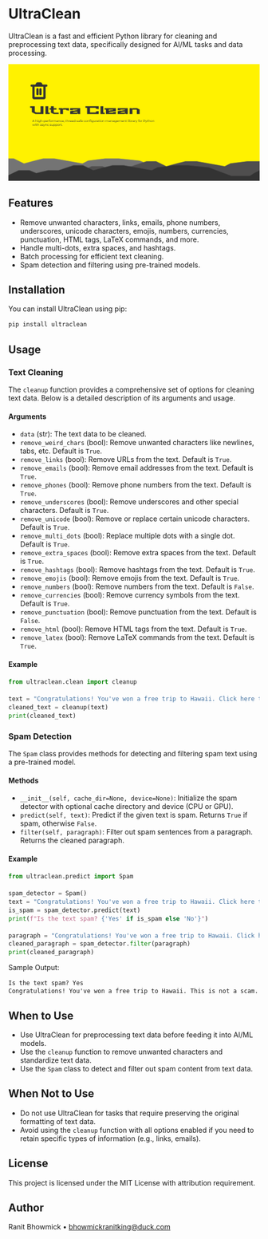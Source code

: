 # UltraClean

UltraClean is a fast and efficient Python library for cleaning and preprocessing text data, specifically designed for AI/ML tasks and data processing.

![UltraClean Thumbnail](https://github.com/Kawai-Senpai/UltraClean/blob/c5d769d553412071e3160a32cf390bf8b90e555e/Assets/UltraClean%20Thumbnail.png)

## Features

- Remove unwanted characters, links, emails, phone numbers, underscores, unicode characters, emojis, numbers, currencies, punctuation, HTML tags, LaTeX commands, and more.
- Handle multi-dots, extra spaces, and hashtags.
- Batch processing for efficient text cleaning.
- Spam detection and filtering using pre-trained models.

## Installation

You can install UltraClean using pip:

```bash
pip install ultraclean
```

## Usage

### Text Cleaning

The `cleanup` function provides a comprehensive set of options for cleaning text data. Below is a detailed description of its arguments and usage.

#### Arguments

- `data` (str): The text data to be cleaned.
- `remove_weird_chars` (bool): Remove unwanted characters like newlines, tabs, etc. Default is `True`.
- `remove_links` (bool): Remove URLs from the text. Default is `True`.
- `remove_emails` (bool): Remove email addresses from the text. Default is `True`.
- `remove_phones` (bool): Remove phone numbers from the text. Default is `True`.
- `remove_underscores` (bool): Remove underscores and other special characters. Default is `True`.
- `remove_unicode` (bool): Remove or replace certain unicode characters. Default is `True`.
- `remove_multi_dots` (bool): Replace multiple dots with a single dot. Default is `True`.
- `remove_extra_spaces` (bool): Remove extra spaces from the text. Default is `True`.
- `remove_hashtags` (bool): Remove hashtags from the text. Default is `True`.
- `remove_emojis` (bool): Remove emojis from the text. Default is `True`.
- `remove_numbers` (bool): Remove numbers from the text. Default is `False`.
- `remove_currencies` (bool): Remove currency symbols from the text. Default is `True`.
- `remove_punctuation` (bool): Remove punctuation from the text. Default is `False`.
- `remove_html` (bool): Remove HTML tags from the text. Default is `True`.
- `remove_latex` (bool): Remove LaTeX commands from the text. Default is `True`.

#### Example

```python
from ultraclean.clean import cleanup

text = "Congratulations! You've won a free trip to Hawaii. Click here to claim your prize. This is not a scam."
cleaned_text = cleanup(text)
print(cleaned_text)
```

### Spam Detection

The `Spam` class provides methods for detecting and filtering spam text using a pre-trained model.

#### Methods

- `__init__(self, cache_dir=None, device=None)`: Initialize the spam detector with optional cache directory and device (CPU or GPU).
- `predict(self, text)`: Predict if the given text is spam. Returns `True` if spam, otherwise `False`.
- `filter(self, paragraph)`: Filter out spam sentences from a paragraph. Returns the cleaned paragraph.

#### Example

```python
from ultraclean.predict import Spam

spam_detector = Spam()
text = "Congratulations! You've won a free trip to Hawaii. Click here to claim your prize."
is_spam = spam_detector.predict(text)
print(f"Is the text spam? {'Yes' if is_spam else 'No'}")

paragraph = "Congratulations! You've won a free trip to Hawaii. Click here to claim your prize. This is not a scam."
cleaned_paragraph = spam_detector.filter(paragraph)
print(cleaned_paragraph)
```

Sample Output:

```plaintext
Is the text spam? Yes
Congratulations! You've won a free trip to Hawaii. This is not a scam.
```

## When to Use

- Use UltraClean for preprocessing text data before feeding it into AI/ML models.
- Use the `cleanup` function to remove unwanted characters and standardize text data.
- Use the `Spam` class to detect and filter out spam content from text data.

## When Not to Use

- Do not use UltraClean for tasks that require preserving the original formatting of text data.
- Avoid using the `cleanup` function with all options enabled if you need to retain specific types of information (e.g., links, emails).

## License

This project is licensed under the MIT License with attribution requirement.

## Author

Ranit Bhowmick • [bhowmickranitking@duck.com](mailto:bhowmickranitking@duck.com)
